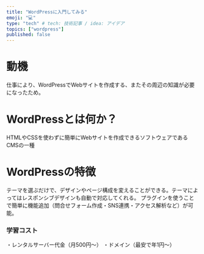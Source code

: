 ```yaml
---
title: "WordPressに入門してみる"
emoji: "💻"
type: "tech" # tech: 技術記事 / idea: アイデア
topics: ["wordpress"]
published: false
---
```


# 動機
仕事により、WordPressでWebサイトを作成する、またその周辺の知識が必要になったため。

# WordPressとは何か？
HTMLやCSSを使わずに簡単にWebサイトを作成できるソフトウェアであるCMSの一種

# WordPressの特徴
テーマを選ぶだけで、デザインやページ構成を変えることができる。テーマによってはレスポンシブデザインも自動で対応してくれる。
プラグインを使うことで簡単に機能追加（問合せフォーム作成・SNS連携・アクセス解析など）が可能。

### 学習コスト
・レンタルサーバー代金（月500円～）
・ドメイン（最安で年1円～）



